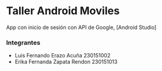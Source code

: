 # Taller Android Moviles
App con inicio de sesión con API de Google, [Android Studio]



### Integrantes
- Luis Fernando Erazo Acuña      230151002	
- Erika Fernanda Zapata Rendon   230151013


